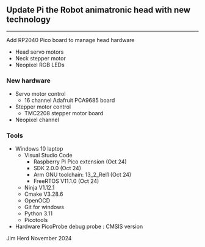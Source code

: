 ## Update Pi the Robot animatronic head with new technology
----

Add RP2040 Pico board to manage head hardware

* Head servo motors
* Neck stepper motor
* Neopixel RGB LEDs

### New hardware

* Servo motor control
    - 16 channel Adafruit PCA9685 board
* Stepper motor control
    - TMC2208 stepper motor board
* Neopixel channel

### Tools

* Windows 10 laptop
    * Visual Studio Code
        * Raspberry Pi Pico extension (Oct 24)
        * SDK 2.0.0 (Oct 24)
        * Arm GNU toolchain: 13_2_Rel1 (Oct 24)
        * FreeRTOS V11.1.0 (Oct 24)
    * Ninja V1.12.1
    * Cmake V3.28.6
    * OpenOCD
    * Git for windows
    * Python 3.11
    * Picotools
* Hardware PicoProbe debug probe : CMSIS version


Jim Herd November 2024
